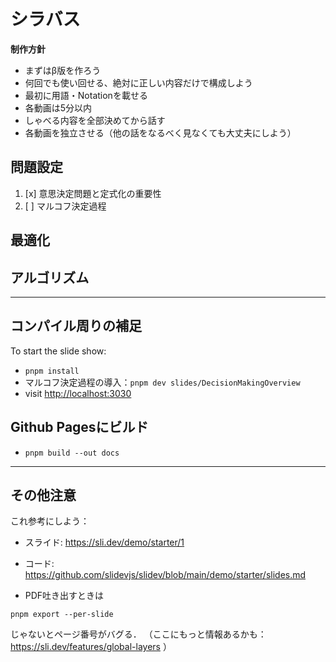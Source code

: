 # シラバス

**制作方針**

* まずはβ版を作ろう
* 何回でも使い回せる、絶対に正しい内容だけで構成しよう
* 最初に用語・Notationを載せる
* 各動画は5分以内
* しゃべる内容を全部決めてから話す
* 各動画を独立させる（他の話をなるべく見なくても大丈夫にしよう）

## 問題設定

1. [x] 意思決定問題と定式化の重要性
2. [ ] マルコフ決定過程

## 最適化

## アルゴリズム

---

## コンパイル周りの補足

To start the slide show:

- `pnpm install`
- マルコフ決定過程の導入：`pnpm dev slides/DecisionMakingOverview`
- visit <http://localhost:3030>

## Github Pagesにビルド

- `pnpm build --out docs`

---

## その他注意

これ参考にしよう：
* スライド: https://sli.dev/demo/starter/1
* コード: https://github.com/slidevjs/slidev/blob/main/demo/starter/slides.md

* PDF吐き出すときは
```
pnpm export --per-slide
```
じゃないとページ番号がバグる．
（ここにもっと情報あるかも：https://sli.dev/features/global-layers ）

